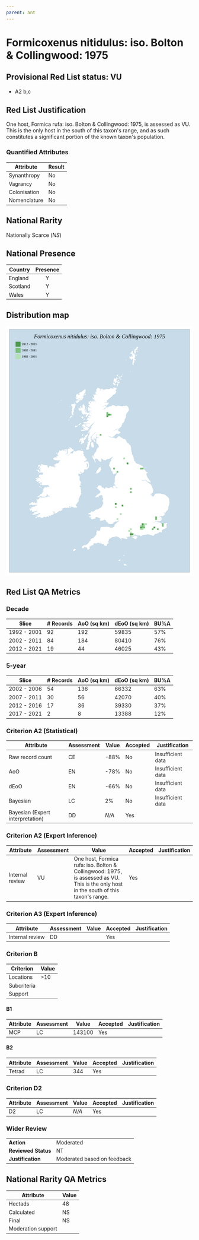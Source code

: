 ```yaml
---
parent: ant
---
```

# Formicoxenus nitidulus: iso. Bolton & Collingwood: 1975

## Provisional Red List status: VU
- A2 b,c

## Red List Justification
One host, Formica rufa: iso. Bolton & Collingwood: 1975, is assessed as VU. This is the only host in the south of this taxon's range, and as such constitutes a significant portion of the known taxon's population.
### Quantified Attributes
|Attribute|Result|
|---|---|
|Synanthropy|No|
|Vagrancy|No|
|Colonisation|No|
|Nomenclature|No|


## National Rarity
Nationally Scarce (*NS*)

## National Presence
|Country|Presence
|---|:-:|
|England|Y|
|Scotland|Y|
|Wales|Y|


## Distribution map
![](../map/483.svg)

## Red List QA Metrics
### Decade
| Slice | # Records | AoO (sq km) | dEoO (sq km) |BU%A |
|---|---|---|---|---|
|1992 - 2001|92|192|59835|57%|
|2002 - 2011|84|184|80410|76%|
|2012 - 2021|19|44|46025|43%|
### 5-year
| Slice | # Records | AoO (sq km) | dEoO (sq km) |BU%A |
|---|---|---|---|---|
|2002 - 2006|54|136|66332|63%|
|2007 - 2011|30|56|42070|40%|
|2012 - 2016|17|36|39330|37%|
|2017 - 2021|2|8|13388|12%|
### Criterion A2 (Statistical)
|Attribute|Assessment|Value|Accepted|Justification
|---|---|---|---|---|
|Raw record count|CE|-88%|No|Insufficient data|
|AoO|EN|-78%|No|Insufficient data|
|dEoO|EN|-66%|No|Insufficient data|
|Bayesian|LC|2%|No|Insufficient data|
|Bayesian (Expert interpretation)|DD|*N/A*|Yes||
### Criterion A2 (Expert Inference)
|Attribute|Assessment|Value|Accepted|Justification
|---|---|---|---|---|
|Internal review|VU|One host, Formica rufa: iso. Bolton & Collingwood: 1975, is assessed as VU. This is the only host in the south of this taxon's range.|Yes||
### Criterion A3 (Expert Inference)
|Attribute|Assessment|Value|Accepted|Justification
|---|---|---|---|---|
|Internal review|DD||Yes||
### Criterion B
|Criterion| Value|
|---|---|
|Locations|>10|
|Subcriteria||
|Support||
#### B1
|Attribute|Assessment|Value|Accepted|Justification
|---|---|---|---|---|
|MCP|LC|143100|Yes||
#### B2
|Attribute|Assessment|Value|Accepted|Justification
|---|---|---|---|---|
|Tetrad|LC|344|Yes||
### Criterion D2
|Attribute|Assessment|Value|Accepted|Justification
|---|---|---|---|---|
|D2|LC|*N/A*|Yes||
### Wider Review
|  |  |
|---|---|
|**Action**|Moderated|
|**Reviewed Status**|NT|
|**Justification**|Moderated based on feedback|


## National Rarity QA Metrics
|Attribute|Value|
|---|---|
|Hectads|48|
|Calculated|NS|
|Final|NS|
|Moderation support||



